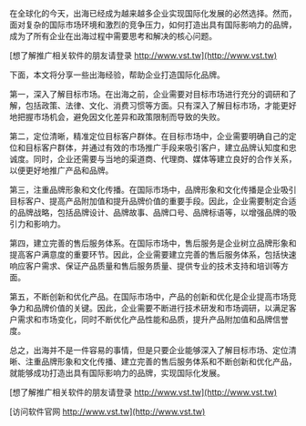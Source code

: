 在全球化的今天，出海已经成为越来越多企业实现国际化发展的必然选择。然而，面对复杂的国际市场环境和激烈的竞争压力，如何打造出具有国际影响力的品牌，成为了所有企业在出海过程中需要思考和解决的核心问题。

[想了解推广相关软件的朋友请登录 http://www.vst.tw](http://www.vst.tw)

下面，本文将分享一些出海经验，帮助企业打造国际化品牌。

第一，深入了解目标市场。在出海之前，企业需要对目标市场进行充分的调研和了解，包括政策、法律、文化、消费习惯等方面。只有深入了解目标市场，才能更好地把握市场机会，避免因文化差异和政策限制而导致的失败。

第二，定位清晰，精准定位目标客户群体。在目标市场中，企业需要明确自己的定位和目标客户群体，并通过有效的市场推广手段来吸引客户，建立品牌认知度和忠诚度。同时，企业还需要与当地的渠道商、代理商、媒体等建立良好的合作关系，以便更好地推广产品和品牌。

第三，注重品牌形象和文化传播。在国际市场中，品牌形象和文化传播是企业吸引目标客户、提高产品附加值和提升品牌价值的重要手段。因此，企业需要制定合适的品牌战略，包括品牌设计、品牌故事、品牌口号、品牌标语等，以增强品牌的吸引力和影响力。

第四，建立完善的售后服务体系。在国际市场中，售后服务是企业树立品牌形象和提高客户满意度的重要环节。因此，企业需要建立完善的售后服务体系，包括快速响应客户需求、保证产品质量和售后服务质量、提供专业的技术支持和培训等方面。

第五，不断创新和优化产品。在国际市场中，产品的创新和优化是企业提高市场竞争力和品牌价值的关键。因此，企业需要不断进行技术研发和市场调研，以满足客户需求和市场变化，同时不断优化产品性能和品质，提升产品附加值和品牌信誉度。

总之，出海并不是一件容易的事情，但是只要企业能够深入了解目标市场、定位清晰、注重品牌形象和文化传播、建立完善的售后服务体系和不断创新和优化产品，就能够成功打造出具有国际影响力的品牌，实现国际化发展。

[想了解推广相关软件的朋友请登录 http://www.vst.tw](http://www.vst.tw)


[访问软件官网 http://www.vst.tw](http://www.vst.tw)
